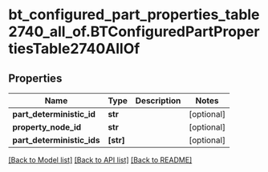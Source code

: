 # bt_configured_part_properties_table2740_all_of.BTConfiguredPartPropertiesTable2740AllOf

## Properties
Name | Type | Description | Notes
------------ | ------------- | ------------- | -------------
**part_deterministic_id** | **str** |  | [optional] 
**property_node_id** | **str** |  | [optional] 
**part_deterministic_ids** | **[str]** |  | [optional] 

[[Back to Model list]](../README.md#documentation-for-models) [[Back to API list]](../README.md#documentation-for-api-endpoints) [[Back to README]](../README.md)


